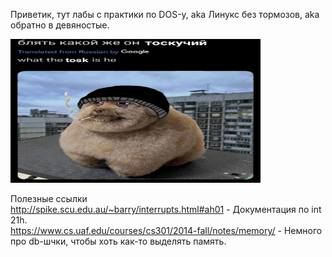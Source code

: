 Приветик, тут лабы с практики по DOS-у, aka Линукс без тормозов, aka обратно в девяностые.

<img src="img/toska.jpg" width="400" height="230"/>

Полезные ссылки <br>
http://spike.scu.edu.au/~barry/interrupts.html#ah01 - Документация по int 21h. <br>
https://www.cs.uaf.edu/courses/cs301/2014-fall/notes/memory/ - Немного про db-шчки, чтобы хоть как-то выделять память.
